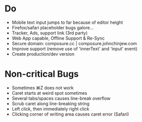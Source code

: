 # Do
- Mobile text input jumps to far because of editor height
- Firefox/safari placeholder bugs galore...
- Tracker, Ads, support link (3rd party)
- Web App capable, Offline Support & Re-Sync
- Secure domain: composure.cc | composure.johnchinjew.com
- Improve support (remove use of 'innerText' and 'input' event)
- Create production/dev version

# Non-critical Bugs
- Sometimes ⌘Z does not work
- Caret starts at weird spot sometimes
- Several tabs/spaces causes line-break overflow
- Scrub caret along line-breaking string
- Left click, then immediately right click
- Clicking corner of writing area causes caret error (Safari)
